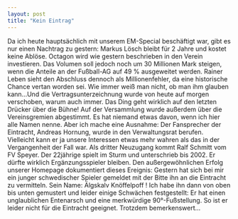 ```yaml
---
layout: post
title: "Kein Eintrag"
---
```


Da ich heute hauptsächlich mit unserem EM-Special beschäftigt war, gibt es nur einen Nachtrag zu gestern: Markus Lösch bleibt für 2 Jahre und kostet keine Ablöse. Octagon wird wie gestern beschrieben in den Verein investieren. Das Volumen soll jedoch noch um 30 Millionen Mark steigen, wenn die Anteile an der Fußball-AG auf 49 % ausgeweitet werden. Rainer Leben sieht den Abschluss dennoch als Millionenfehler, da eine historische Chance vertan worden sei. Wie immer weiß man nicht, ob man ihm glauben kann...Und die Vertragsunterzeichnung wurde von heute auf morgen verschoben, warum auch immer. Das Ding geht wirklich auf den letzten Drücker über die Bühne! Auf der Versammlung wurde außerdem über die Vereinsgremien abgestimmt. Es hat niemand etwas davon, wenn ich hier alle Namen nenne. Aber ich mache eine Ausnahme: Der Fansprecher der Eintracht, Andreas Hornung, wurde in den Verwaltungsrat berufen. Vielleicht kann er ja unsere Interessen etwas mehr wahren als das in der Vergangenheit der Fall war. Als dritter Neuzugang kommt Ralf Schmitt vom FV Speyer. Der 22jährige spielt im Sturm und unterschrieb bis 2002. Er dürfte wirklich Ergänzungsspieler bleiben. Den außergewöhnlichen Erfolg unserer Homepage dokumentiert dieses Ereignis: Gestern hat sich bei mir ein junger schwedischer Spieler gemeldet mit der Bitte ihn an die Eintracht zu vermitteln. Sein Name: Älgskalv Knöffelpoff ! Ich habe ihn dann von oben bis unten gemustert und leider einige Schwächen festgestellt: Er hat einen unglaublichen Entenarsch und eine merkwürdige 90°-Fußstellung. So ist er leider nicht für die Eintracht geeignet. Trotzdem bemerkenswert...
